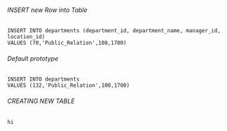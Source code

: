 ###### INSERT new Row into Table

```
INSERT INTO departments (department_id, department_name, manager_id, location_id)
VALUES (70,'Public_Relation',100,1700)
```

###### Default prototype
```
INSERT INTO departments
VALUES (132,'Public_Relation',100,1700)
```
###### CREATING NEW TABLE
```
hi
```
